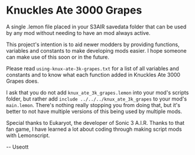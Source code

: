 # Knuckles Ate 3000 Grapes
A single .lemon file placed in your S3AIR savedata folder that can be used by any mod without needing to have an mod always active.

This project's intention is to aid newer modders by providing functions, variables and constants to make developing mods easier. I hope someone can make use of this soon or in the future.

Please read `using-knux-ate-3k-grapes.txt` for a list of all variables and constants and to know what each function added in Knuckles Ate 3000 Grapes does.

I ask that you do not add `knux_ate_3k_grapes.lemon` into your mod's scripts folder, but rather add `include ../../../knux_ate_3k_grapes` to your mod's `main.lemon`. There's nothing really stopping you from doing that, but it's better to not have multiple versions of this being used by multiple mods.

Special thanks to Eukaryot, the developer of Sonic 3 A.I.R. Thanks to that fan game, I have learned a lot about coding through making script mods with Lemonscript.

-- Useott
